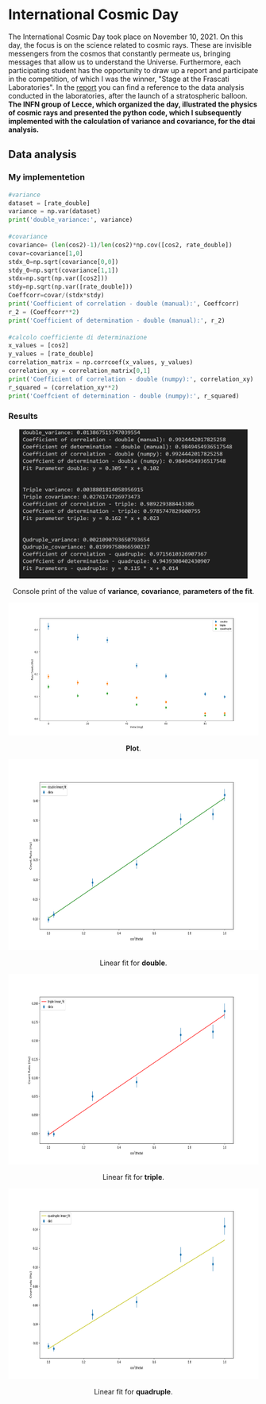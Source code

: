 # International Cosmic Day
The International Cosmic Day took place on November 10, 2021. On this day, the focus is on the science related to cosmic rays. These are invisible messengers from the cosmos that constantly permeate us, bringing messages that allow us to understand the Universe. 
Furthermore, each participating student has the opportunity to draw up a report and participate in the competition, of which I was the winner, "Stage at the Frascati Laboratories".
In the <a href="Relation.pdf">report</a> you can find a reference to the data analysis conducted in the laboratories, after the launch of a stratospheric balloon.
<b>The INFN group of Lecce, which organized the day, illustrated the physics of cosmic rays and presented the python code, which I subsequently implemented with the calculation of variance and covariance, for the dtai analysis.</b>
## Data analysis
### My implementetion
``` python
#variance
dataset = [rate_double]
variance = np.var(dataset)
print('double_variance:', variance)

#covariance
covariance= (len(cos2)-1)/len(cos2)*np.cov([cos2, rate_double]) 
covar=covariance[1,0]
stdx_0=np.sqrt(covariance[0,0])
stdy_0=np.sqrt(covariance[1,1])
stdx=np.sqrt(np.var([cos2]))
stdy=np.sqrt(np.var([rate_double]))
Coeffcorr=covar/(stdx*stdy)
print('Coefficient of correlation - double (manual):', Coeffcorr)
r_2 = (Coeffcorr**2) 
print('Coefficient of determination - double (manual):', r_2)

#calcolo coefficiente di determinazione
x_values = [cos2]
y_values = [rate_double]
correlation_matrix = np.corrcoef(x_values, y_values)
correlation_xy = correlation_matrix[0,1]
print('Coefficient of correlation - double (numpy):', correlation_xy)
r_squared = (correlation_xy**2) 
print('Coeffcient of determination - double (numpy):', r_squared)
``` 
### Results 
<p align="center">
<img width="460" height="300" src="/assets/print.PNG">
<figcaption>
<p align="center">Console print of the value of <b>variance</b>, <b>covariance</b>, <b>parameters of the fit</b>.</p>
</figcaption>
</p>

<p align="center">
<img width="537.6" height="268.5" src="/assets/plot.png">
<figcaption>
<p align="center"><b>Plot</b>.</p>
</figcaption>
</p>

<p align="center">
<img width="768" height="383.5" src="/assets/fit_doppie.png">
<figcaption>
<p align="center">Linear fit for <b>double</b>.</p>
</figcaption>
</p>

<p align="center">
<img width="768" height="383.5" src="/assets/fit_triple.png">
<figcaption>
<p align="center">Linear fit for <b>triple</b>.</p>
</figcaption>
</p>

<p align="center">
<img width="768" height="383.5" src="/assets/fit_quadruple.png">
<figcaption>
<p align="center">Linear fit for <b>quadruple</b>.</p>
</figcaption>
</p>
